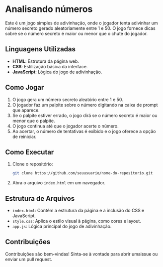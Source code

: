 # Analisando números

Este é um jogo simples de adivinhação, onde o jogador tenta adivinhar um número secreto gerado aleatoriamente entre 1 e 50. O jogo fornece dicas sobre se o número secreto é maior ou menor que o chute do jogador.

## Linguagens Utilizadas

- **HTML**: Estrutura da página web.
- **CSS**: Estilização básica da interface.
- **JavaScript**: Lógica do jogo de adivinhação.

## Como Jogar

1. O jogo gera um número secreto aleatório entre 1 e 50.
2. O jogador faz um palpite sobre o número digitando na caixa de prompt que aparece.
3. Se o palpite estiver errado, o jogo dirá se o número secreto é maior ou menor que o palpite.
4. O jogo continua até que o jogador acerte o número.
5. Ao acertar, o número de tentativas é exibido e o jogo oferece a opção de reiniciar.

## Como Executar

1. Clone o repositório:
    ```bash
    git clone https://github.com/seuusuario/nome-do-repositorio.git
    ```
2. Abra o arquivo `index.html` em um navegador.

## Estrutura de Arquivos

- `index.html`: Contém a estrutura da página e a inclusão do CSS e JavaScript.
- `style.css`: Aplica o estilo visual à página, como cores e layout.
- `app.js`: Lógica principal do jogo de adivinhação.

## Contribuições

Contribuições são bem-vindas! Sinta-se à vontade para abrir umaissue ou enviar um pull request.

